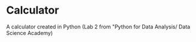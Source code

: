 # Calculator
A calculator created in Python (Lab 2 from "Python for Data Analysis/ Data Science Academy)

